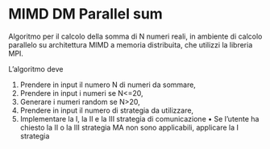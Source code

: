 # MIMD DM Parallel sum

Algoritmo per il calcolo della somma di N numeri reali, in ambiente di calcolo parallelo su
architettura MIMD a memoria distribuita, che utilizzi la libreria MPI.

L’algoritmo deve
1) Prendere in input il numero N di numeri da sommare,
2) Prendere in input i numeri se N<=20,
3) Generare i numeri random se N>20,
4) Prendere in input il numero di strategia da utilizzare,
5) Implementare la I, la II e la III strategia di comunicazione
• Se l’utente ha chiesto la II o la III strategia MA non sono applicabili, applicare la I strategia
